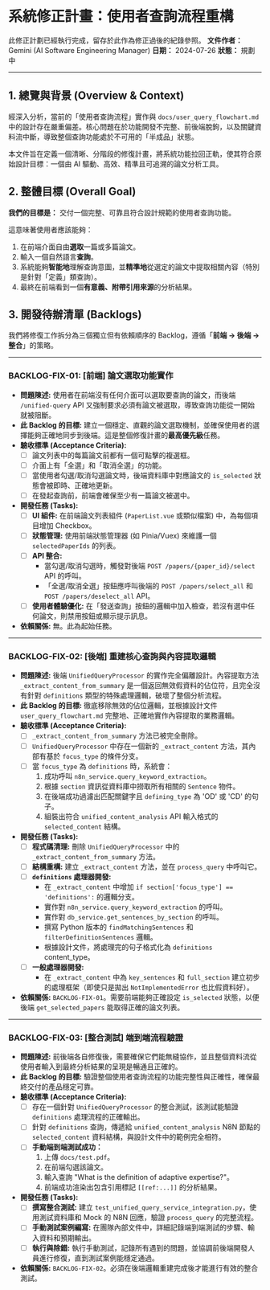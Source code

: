 # 系統修正計畫：使用者查詢流程重構

此修正計劃已經執行完成，留存於此作為修正過後的紀錄參照。
**文件作者：** Gemini (AI Software Engineering Manager)
**日期：** 2024-07-26
**狀態：** 規劃中

---

## 1. 總覽與背景 (Overview & Context)

經深入分析，當前的「使用者查詢流程」實作與 `docs/user_query_flowchart.md` 中的設計存在嚴重偏差。核心問題在於功能開發不完整、前後端脫鉤，以及關鍵資料流中斷，導致整個查詢功能處於不可用的「半成品」狀態。

本文件旨在定義一個清晰、分階段的修復計畫，將系統功能拉回正軌，使其符合原始設計目標：一個由 AI 驅動、高效、精準且可追溯的論文分析工具。

## 2. 整體目標 (Overall Goal)

**我們的目標是：** 交付一個完整、可靠且符合設計規範的使用者查詢功能。

這意味著使用者應該能夠：
1.  在前端介面自由**選取**一篇或多篇論文。
2.  輸入一個自然語言**查詢**。
3.  系統能夠**智能地**理解查詢意圖，並**精準地**從選定的論文中提取相關內容（特別是針對「定義」類查詢）。
4.  最終在前端看到一個**有意義、附帶引用來源**的分析結果。

## 3. 開發待辦清單 (Backlogs)

我們將修復工作拆分為三個獨立但有依賴順序的 Backlog，遵循「**前端 -> 後端 -> 整合**」的策略。

---

### **BACKLOG-FIX-01: [前端] 論文選取功能實作**

- **問題陳述:** 使用者在前端沒有任何介面可以選取要查詢的論文，而後端 `/unified-query` API 又強制要求必須有論文被選取，導致查詢功能從一開始就被阻斷。
- **此 Backlog 的目標:** 建立一個穩定、直觀的論文選取機制，並確保使用者的選擇能夠正確地同步到後端。這是整個修復計畫的**最高優先級**任務。
- **驗收標準 (Acceptance Criteria):**
    - [ ] 論文列表中的每篇論文前都有一個可點擊的複選框。
    - [ ] 介面上有「全選」和「取消全選」的功能。
    - [ ] 當使用者勾選/取消勾選論文時，後端資料庫中對應論文的 `is_selected` 狀態會被即時、正確地更新。
    - [ ] 在發起查詢前，前端會確保至少有一篇論文被選中。
- **開發任務 (Tasks):**
    - [ ] **UI 組件:** 在前端論文列表組件 (`PaperList.vue` 或類似檔案) 中，為每個項目增加 Checkbox。
    - [ ] **狀態管理:** 使用前端狀態管理器 (如 Pinia/Vuex) 來維護一個 `selectedPaperIds` 的列表。
    *   [ ] **API 整合:**
        *   當勾選/取消勾選時，觸發對後端 `POST /papers/{paper_id}/select` API 的呼叫。
        *   「全選/取消全選」按鈕應呼叫後端的 `POST /papers/select_all` 和 `POST /papers/deselect_all` API。
    - [ ] **使用者體驗優化:** 在「發送查詢」按鈕的邏輯中加入檢查，若沒有選中任何論文，則禁用按鈕或顯示提示訊息。
- **依賴關係:** 無。此為起始任務。

---

### **BACKLOG-FIX-02: [後端] 重建核心查詢與內容提取邏輯**

- **問題陳述:** 後端 `UnifiedQueryProcessor` 的實作完全偏離設計。內容提取方法 `_extract_content_from_summary` 是一個返回無效假資料的佔位符，且完全沒有針對 `definitions` 類型的特殊處理邏輯，破壞了整個分析流程。
- **此 Backlog 的目標:** 徹底移除無效的佔位邏輯，並根據設計文件 `user_query_flowchart.md` 完整地、正確地實作內容提取的業務邏輯。
- **驗收標準 (Acceptance Criteria):**
    - [ ] `_extract_content_from_summary` 方法已被完全刪除。
    - [ ] `UnifiedQueryProcessor` 中存在一個新的 `_extract_content` 方法，其內部有基於 `focus_type` 的條件分支。
    - [ ] 當 `focus_type` 為 `definitions` 時，系統會：
        1.  成功呼叫 `n8n_service.query_keyword_extraction`。
        2.  根據 `section` 資訊從資料庫中撈取所有相關的 `Sentence` 物件。
        3.  在後端成功過濾出匹配關鍵字且 `defining_type` 為 'OD' 或 'CD' 的句子。
        4.  組裝出符合 `unified_content_analysis` API 輸入格式的 `selected_content` 結構。
- **開發任務 (Tasks):**
    - [ ] **程式碼清理:** 刪除 `UnifiedQueryProcessor` 中的 `_extract_content_from_summary` 方法。
    - [ ] **結構重構:** 建立 `_extract_content` 方法，並在 `process_query` 中呼叫它。
    - [ ] **`definitions` 處理器開發:**
        - 在 `_extract_content` 中增加 `if section['focus_type'] == 'definitions':` 的邏輯分支。
        - 實作對 `n8n_service.query_keyword_extraction` 的呼叫。
        - 實作對 `db_service.get_sentences_by_section` 的呼叫。
        - 撰寫 Python 版本的 `findMatchingSentences` 和 `filterDefinitionSentences` 邏輯。
        - 根據設計文件，將處理完的句子格式化為 `definitions` content_type。
    - [ ] **一般處理器開發:**
        - 在 `_extract_content` 中為 `key_sentences` 和 `full_section` 建立初步的處理框架（即使只是拋出 `NotImplementedError` 也比假資料好）。
- **依賴關係:** `BACKLOG-FIX-01`。需要前端能夠正確設定 `is_selected` 狀態，以便後端 `get_selected_papers` 能取得正確的論文列表。

---

### **BACKLOG-FIX-03: [整合測試] 端到端流程驗證**

- **問題陳述:** 前後端各自修復後，需要確保它們能無縫協作，並且整個資料流從使用者輸入到最終分析結果的呈現是暢通且正確的。
- **此 Backlog 的目標:** 驗證整個使用者查詢流程的功能完整性與正確性，確保最終交付的產品穩定可靠。
- **驗收標準 (Acceptance Criteria):**
    - [ ] 存在一個針對 `UnifiedQueryProcessor` 的整合測試，該測試能驗證 `definitions` 處理流程的正確輸出。
    - [ ] 針對 `definitions` 查詢，傳遞給 `unified_content_analysis` N8N 節點的 `selected_content` 資料結構，與設計文件中的範例完全相符。
    - [ ] **手動端到端測試成功：**
        1.  上傳 `docs/test.pdf`。
        2.  在前端勾選該論文。
        3.  輸入查詢 "What is the definition of adaptive expertise?"。
        4.  前端成功渲染出包含引用標記 `[[ref:...]]` 的分析結果。
- **開發任務 (Tasks):**
    - [ ] **撰寫整合測試:** 建立 `test_unified_query_service_integration.py`，使用測試資料庫和 Mock 的 N8N 回應，驗證 `process_query` 的完整流程。
    - [ ] **手動測試案例編寫:** 在團隊內部文件中，詳細記錄端到端測試的步驟、輸入資料和預期輸出。
    - [ ] **執行與除錯:** 執行手動測試，記錄所有遇到的問題，並協調前後端開發人員進行修復，直到測試案例能穩定通過。
- **依賴關係:** `BACKLOG-FIX-02`。必須在後端邏輯重建完成後才能進行有效的整合測試。 